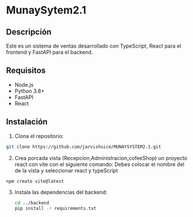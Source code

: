 # MunaySytem2.1


## Descripción

Este es un sistema de ventas desarrollado con TypeScript, React para el frontend y FastAPI para el backend.

## Requisitos

- Node.js
- Python 3.8+
- FastAPI
- React

## Instalación

1. Clona el repositorio:
```bash
git clone https://github.com/jarvishuice/MUNAYSYSTEM2.1.git

```
2. Crea porcada vista (Recepcion,Administracion,cofeeShop) un proyecto react con vite con el siguiente comando:
   Debes colocar el nombre del de la vista y seleccionar react y typeScript 
```bash
npm create vite@latest

````

3. Instala las dependencias del backend:
   ```bash
   cd ../backend
   pip install -r requirements.txt

   ```
